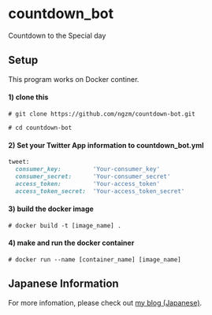 # countdown_bot
Countdown to the Special day

## Setup
This program works on Docker continer.

#### 1) clone this

```shell
# git clone https://github.com/ngzm/countdown-bot.git

# cd countdown-bot
```

#### 2) Set your Twitter App information to countdown_bot.yml

```ruby
tweet:
  consumer_key:         'Your-consumer_key'
  consumer_secret:      'Your-consumer_secret'
  access_token:         'Your-access_token'
  access_token_secret:  'Your-access_token_secret'
```

#### 3) build the docker image

```shell
# docker build -t [image_name] .
```

#### 4) make and run the docker container

```shell
# docker run --name [container_name] [image_name]
```

## Japanese Information
For more infomation, please check out [my blog (Japanese)](http://ngzm.hateblo.jp/entry/2017/04/26/184448).
